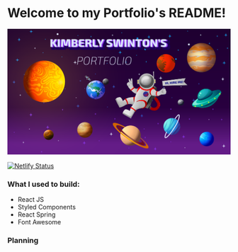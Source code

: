 # Welcome to my Portfolio's README!

[![Kimberly's Portfolio Banner](./public/image_preview.png)](https://ksswinton.com)

[![Netlify Status](https://api.netlify.com/api/v1/badges/cac26ca8-b7df-4185-b861-32225b28a58f/deploy-status)](https://ksswinton.com)

### What I used to build:
- React JS
- Styled Components
- React Spring
- Font Awesome

### Planning

